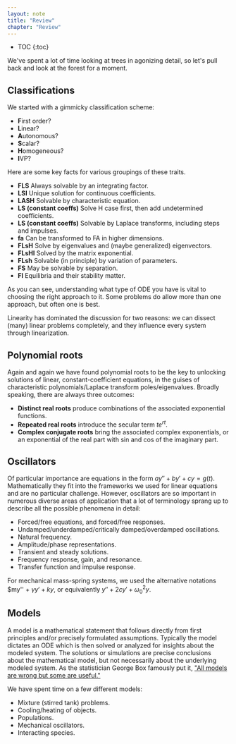 ```yaml
---
layout: note
title: "Review"
chapter: "Review"
---
```

* TOC
{:toc}

We've spent a lot of time looking at trees in agonizing detail, so let's pull back and look at the forest for a moment.

## Classifications

We started with a gimmicky classification scheme:

* **F**irst order?
* **L**inear?
* **A**utonomous?
* **S**calar?
* **H**omogeneous?
* **I**VP?

Here are some key facts for various groupings of these traits.

* **FLS** Always solvable by an integrating factor.
* **LSI** Unique solution for continuous coefficients. 
* **LASH** Solvable by characteristic equation.
* **LS (constant coeffs)** Solve H case first, then add undetermined coefficients.
* **LS (constant coeffs)** Solvable by Laplace transforms, including steps and impulses.
* **fa** Can be transformed to FA in higher dimensions.
* **FLsH** Solve by eigenvalues and (maybe generalized) eigenvectors.
* **FLsHI** Solved by the matrix exponential.
* **FLsh** Solvable (in principle) by variation of parameters. 
* **FS** May be solvable by separation. 
* **Fl** Equilibria and their stability matter. 

As you can see, understanding what type of ODE you have is vital to choosing the right approach to it. Some problems do allow more than one approach, but often one is best. 

Linearity has dominated the discussion for two reasons: we can dissect (many) linear problems completely, and they influence every system through linearization.

## Polynomial roots

Again and again we have found polynomial roots to be the key to unlocking solutions of linear, constant-coefficient equations, in the guises of characteristic polynomials/Laplace transform poles/eigenvalues. Broadly speaking, there are always three outcomes:

* **Distinct real roots** produce combinations of the associated exponential functions.
* **Repeated real roots** introduce the secular term $te^{rt}$.
* **Complex conjugate roots** bring the associated complex exponentials, or an exponential of the real part with sin and cos of the imaginary part.

## Oscillators

Of particular importance are equations in the form $ay'' +by'+cy=g(t)$. Mathematically they fit into the frameworks we used for linear equations and are no particular challenge. However, oscillators are so important in numerous diverse areas of application that a lot of terminology sprang up to describe all the possible phenomena in detail:

* Forced/free equations, and forced/free responses.
* Undamped/underdamped/critically damped/overdamped oscillations.
* Natural frequency.
* Amplitude/phase representations.
* Transient and steady solutions.
* Frequency response, gain, and resonance.
* Transfer function and impulse response.

For mechanical mass-spring systems, we used the alternative notations $my'' + $\gamma y' + k y$, or equivalently $y'' + 2cy' + \omega_0^2 y$. 


## Models

A model is a mathematical statement that follows directly from first principles and/or precisely formulated assumptions. Typically the model dictates an ODE which is then solved or analyzed for insights about the modeled system. The solutions or simulations are precise conclusions about the mathematical model, but not necessarily about the underlying modeled system. As the statistician George Box famously put it, ["All models are wrong but some are useful."](https://en.wikipedia.org/wiki/All_models_are_wrong)


We have spent time on a few different models:

* Mixture (stirred tank) problems.
* Cooling/heating of objects.
* Populations.
* Mechanical oscillators.
* Interacting species. 





